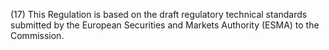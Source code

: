 (17) This Regulation is based on the draft regulatory technical standards submitted by the European Securities and Markets Authority (ESMA) to the Commission.